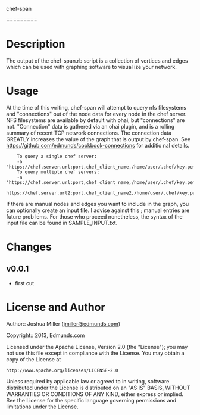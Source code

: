 chef-span

=========

Description
===========
The output of the chef-span.rb script is a collection of vertices and edges which can be used with graphing software to visual
ize your network.

Usage
===========



At the time of this writing, chef-span will attempt to query nfs filesystems and "connections" out of the node data for
 every node in the chef server.  NFS filesystems are available by default with ohai, but "connections" are not.  "Connection"
data is gathered via an ohai plugin, and is a rolling summary of recent TCP network connections.  The connection data GREATLY
increases the value of the graph that is output by chef-span.  See https://github.com/edmunds/cookbook-connections for additio
nal details.

        To query a single chef server:
        -a "https://chef.server.url:port,chef_client_name,/home/user/.chef/key.pem"
        To query multiple chef servers:
        -a "https://chef.server.url:port,chef_client_name,/home/user/.chef/key.pem,\
                https://chef.server.url2:port,chef_client_name2,/home/user/.chef/key.pem2


If there are manual nodes and edges you want to include in the graph, you can optionally create an input file.  I advise against this ; manual entries are future prob
lems.  For those who proceed nonetheless, the syntax of the input file can be found in SAMPLE_INPUT.txt.

Changes
=======

## v0.0.1

- first cut

License and Author
==================

Author:: Joshua Miller (<jmiller@edmunds.com>)

Copyright:: 2013, Edmunds.com

Licensed under the Apache License, Version 2.0 (the "License");
you may not use this file except in compliance with the License.
You may obtain a copy of the License at

    http://www.apache.org/licenses/LICENSE-2.0

Unless required by applicable law or agreed to in writing, software
distributed under the License is distributed on an "AS IS" BASIS,
WITHOUT WARRANTIES OR CONDITIONS OF ANY KIND, either express or implied.
See the License for the specific language governing permissions and
limitations under the License.